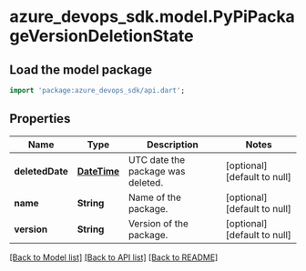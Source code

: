 # azure_devops_sdk.model.PyPiPackageVersionDeletionState

## Load the model package
```dart
import 'package:azure_devops_sdk/api.dart';
```

## Properties
Name | Type | Description | Notes
------------ | ------------- | ------------- | -------------
**deletedDate** | [**DateTime**](DateTime.md) | UTC date the package was deleted. | [optional] [default to null]
**name** | **String** | Name of the package. | [optional] [default to null]
**version** | **String** | Version of the package. | [optional] [default to null]

[[Back to Model list]](../README.md#documentation-for-models) [[Back to API list]](../README.md#documentation-for-api-endpoints) [[Back to README]](../README.md)



